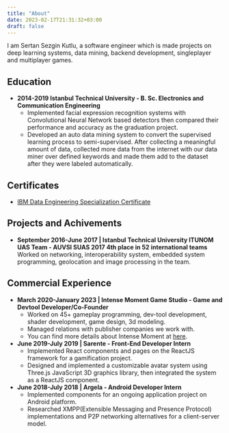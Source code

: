 ```yaml
---
title: "About"
date: 2023-02-17T21:31:32+03:00
draft: false
---
```


I am Sertan Sezgin Kutlu, a software engineer which is made projects on deep learning systems, data mining, backend development, singleplayer and multiplayer games.

## Education

* **2014-2019 Istanbul Technical University - B. Sc. Electronics and Communication Engineering** 
    * Implemented facial expression recognition systems with Convolutional Neural Network based detectors then compared their performance and accuracy as the graduation project.
    * Developed an auto data mining system to convert the supervised learning process to semi-supervised. After collecting a meaningful amount of data, collected more data from the internet with our data miner over defined keywords and made them add to the dataset after they were labeled automatically.

## Certificates

* [IBM Data Engineering Specialization Certificate](https://www.coursera.org/account/accomplishments/professional-cert/D7G8WJM49F9D)

## Projects and Achivements

* **September 2016-June 2017 | Istanbul Technical University ITUNOM UAS Team - AUVSI SUAS 2017 4th place in 52 international teams** \
    Worked on networking, interoperability system, embedded system programming, geolocation and image processing in the team.

## Commercial Experience
* **March 2020-January 2023 | Intense Moment Game Studio - Game and Devtool Developer/Co-Founder** 
    * Worked on 45+ gameplay programming, dev-tool development, shader development, game design, 3d modeling. 
    * Managed relations with publisher companies we work with. 
    * You can find more details about Intense Moment at [here](https//intensemoment.com). 
* **June 2019-July 2019 | Sarente - Front-End Developer Intern** 
    * Implemented React components and pages on the ReactJS framework for a gamification project. 
    * Designed and implemented a customizable avatar system using Three.js JavaScript 3D graphics library, then integrated the system as a ReactJS component.
* **June 2018-July 2018 | Argela - Android Developer Intern** 
    * Implemented components for an ongoing application project on Android platform.
    * Researched XMPP(Extensible Messaging and Presence Protocol) implementations and P2P networking alternatives for a client-server model.

